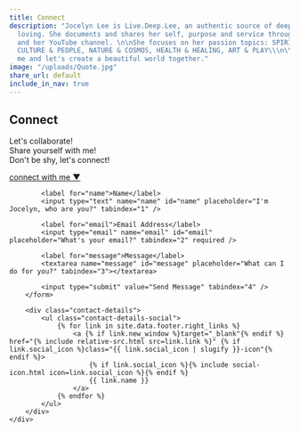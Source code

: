 ```yaml
---
title: Connect
description: "Jocelyn Lee is Live.Deep.Lee, an authentic source of deep living and
  loving. She documents and shares her self, purpose and service through Instagram
  and her YouTube channel. \n\nShe focuses on her passion topics: SPIRITUAL & METAPHYSICAL,
  CULTURE & PEOPLE, NATURE & COSMOS, HEALTH & HEALING, ART & PLAY\\\n\\\nConnect with
  me and let's create a beautiful world together."
image: "/uploads/Quote.jpg"
share_url: default
include_in_nav: true
---
```


<section class="hero" style="background-image: url({% include relative-src.html src=page.image %})">
<div class="inner-hero text-container">
<div class="hero-text-container">
<h1 class="editable">Connect</h1>
<p class="subtext editable">Let's collaborate!  <br />Share yourself with me! <br />Don't be shy, let's connect!</p>
</div>
</div>
<div class="read-on"><a href="#contact">connect with me <span class="arrow">▼</span></a></div>
</section>

<section class="pad" id="contact">
<div class="text-container contact-box">
<form action="https://formspree.io/jocelyn@jocelynlee.ca" method="POST" class="contact-form">
<input type="text" name="_gotcha" style="display:none" />
<input type="hidden" name="_next" value="{{ site.prod_url }}/contact-success/" />

            <label for="name">Name</label>
            <input type="text" name="name" id="name" placeholder="I'm Jocelyn, who are you?" tabindex="1" />
    
            <label for="email">Email Address</label>
            <input type="email" name="email" id="email" placeholder="What's your email?" tabindex="2" required />
    
            <label for="message">Message</label>
            <textarea name="message" id="message" placeholder="What can I do for you?" tabindex="3"></textarea>
    
            <input type="submit" value="Send Message" tabindex="4" />
        </form>
    
        <div class="contact-details">
            <ul class="contact-details-social">
                {% for link in site.data.footer.right_links %}
                    <a {% if link.new_window %}target="_blank"{% endif %} href="{% include relative-src.html src=link.link %}" {% if link.social_icon %}class="{{ link.social_icon | slugify }}-icon"{% endif %}>
                        {% if link.social_icon %}{% include social-icon.html icon=link.social_icon %}{% endif %}
                        {{ link.name }}
                    </a>
                {% endfor %}
            </ul>
        </div>
    </div>

</section>